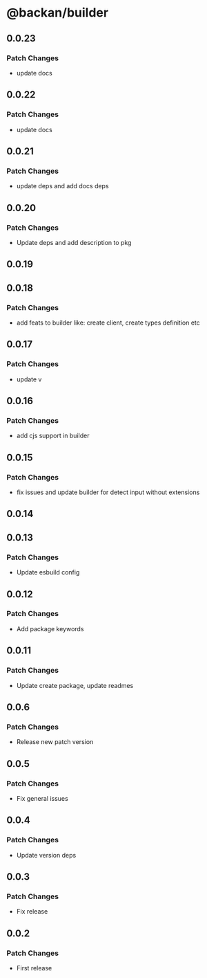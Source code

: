 # @backan/builder

## 0.0.23

### Patch Changes

- update docs

## 0.0.22

### Patch Changes

- update docs

## 0.0.21

### Patch Changes

- update deps and add docs deps

## 0.0.20

### Patch Changes

- Update deps and add description to pkg

## 0.0.19

## 0.0.18

### Patch Changes

- add feats to builder like: create client, create types definition etc

## 0.0.17

### Patch Changes

- update v

## 0.0.16

### Patch Changes

- add cjs support in builder

## 0.0.15

### Patch Changes

- fix issues and update builder for detect input without extensions

## 0.0.14

## 0.0.13

### Patch Changes

- Update esbuild config

## 0.0.12

### Patch Changes

- Add package keywords

## 0.0.11

### Patch Changes

- Update create package, update readmes

## 0.0.6

### Patch Changes

- Release new patch version

## 0.0.5

### Patch Changes

- Fix general issues

## 0.0.4

### Patch Changes

- Update version deps

## 0.0.3

### Patch Changes

- Fix release

## 0.0.2

### Patch Changes

- First release
